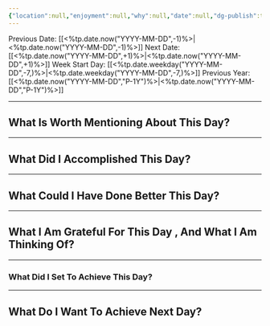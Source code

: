 ```yaml
---
{"location":null,"enjoyment":null,"why":null,"date":null,"dg-publish":true,"dg-home":null,"tags":["dailyreviews"],"aliases":null,"meditation":null,"permalink":"/templates/daily-note-template/","dgPassFrontmatter":true,"updated":"2025-04-29T18:18:44.190+05:30"}
---
```


Previous Date: [[<%tp.date.now("YYYY-MM-DD",-1)%>\|<%tp.date.now("YYYY-MM-DD",-1)%>]]
Next Date: [[<%tp.date.now("YYYY-MM-DD",+1)%>\|<%tp.date.now("YYYY-MM-DD",+1)%>]]
Week Start Day: [[<%tp.date.weekday("YYYY-MM-DD",-7,)%>\|<%tp.date.weekday("YYYY-MM-DD",-7,)%>]]
Previous Year: [[<%tp.date.now("YYYY-MM-DD","P-1Y")%>\|<%tp.date.now("YYYY-MM-DD","P-1Y")%>]]

---
## What Is Worth Mentioning About This Day?



---

## What Did I Accomplished This Day?



---

## What Could I Have Done Better This Day?



---

## What I Am Grateful For This Day , And What I Am Thinking Of?



---

### What Did I Set To Achieve This Day?



---

## What Do I Want To Achieve Next Day?